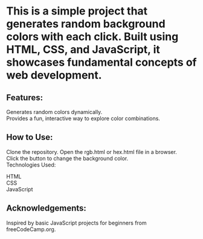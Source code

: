 <h1>This is a simple project that generates random background colors with each click. Built using HTML, CSS, and JavaScript, it showcases fundamental concepts of web development.
</h1>
<h2>Features:</h2>

Generates random colors dynamically.
</br>
Provides a fun, interactive way to explore color combinations.
<h2>How to Use:</h2>
Clone the repository.
Open the rgb.html or hex.html file in a browser.</br>
Click the button to change the background color.</br>
Technologies Used:

HTML</br>
CSS</br>
JavaScript</br>
<h2>
Acknowledgements:</h2>
Inspired by basic JavaScript projects for beginners from freeCodeCamp.org.